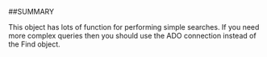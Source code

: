 
##SUMMARY

This object has lots of function for performing simple searches. If you need more complex queries then you should use the ADO connection instead of the Find object.

